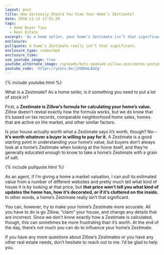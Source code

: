 ```yaml
---
layout: post
title: How Seriously Should You View Your Home’s Zestimate?
date: 2018-11-13 17:51:29
tags:
  - Home Buyer Tips
  - Real Estate
excerpt: 'As a home seller, your home’s Zestimate isn’t that significant. Here’s why.'
enclosure:
pullquote: A home’s Zestimate really isn’t that significant.
enclosure_type: video/mp4
enclosure_time:
use_youtube_image: true
youtube_alternate_image: /uploads/kati-spaniak-zillow-zestimates-youtube.jpg
youtube_code: 'https://youtu.be/jXSBOmLAmZg'
---
```


{% include youtube.html %}

What is a Zestimate? As a home seller, is it something you need to put a lot of stock in?

First, a **Zestimate is Zillow’s formula for calculating your home’s value.** Zillow doesn’t reveal exactly how the formula works, but we do know that it’s based on tax records, comparable neighborhood home sales, homes that are active on the market, and other similar factors.&nbsp;

Is your house actually worth what a Zestimate says it’s worth, though? No--**it’s worth whatever a buyer is willing to pay for it.** A Zestimate is a good starting point in understanding your home’s value, but buyers don’t always look at a home’s Zestimate when looking at the home itself, and they’re generally educated enough to know to take a home’s Zestimate with a grain of salt.

{% include pullquote.html %}

As an agent, if I’m giving a home a market valuation, I can pull its estimated value from a number of different websites and pretty much tell what kind of house it is by looking at that price, but **that price won’t tell you what kind of updates the home has, how it’s decorated, or if it’s cluttered on the inside.** In other words, a home’s Zestimate really isn’t that significant.&nbsp;

You can, however, try to make your home’s Zestimate more accurate. All you have to do is go Zillow, “claim” your house, and change any details that are incorrect. Since we don’t know exactly how a Zestimate is calculated, though, this can sometimes be more frustrating than it’s worth. At the end of the day, there’s not much you can do to influence your home’s Zestimate.&nbsp;

If you have any more questions about Zillow’s Zestimates or you have any other real estate needs, don’t hesitate to reach out to me. I’d be glad to help you.&nbsp;